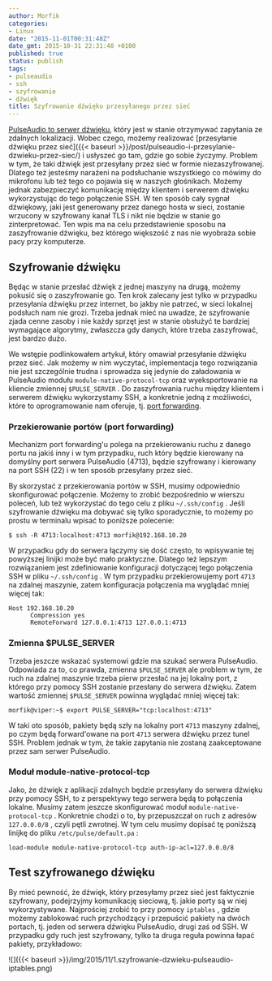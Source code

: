 ```yaml
---
author: Morfik
categories:
- Linux
date: "2015-11-01T00:31:48Z"
date_gmt: 2015-10-31 22:31:48 +0100
published: true
status: publish
tags:
- pulseaudio
- ssh
- szyfrowanie
- dźwięk
title: Szyfrowanie dźwięku przesyłanego przez sieć
---
```


[PulseAudio to serwer dźwięku](https://www.freedesktop.org/wiki/Software/PulseAudio/), który jest w
stanie otrzymywać zapytania ze zdalnych lokalizacji. Wobec czego, możemy realizować [przesyłanie
dźwięku przez sieć]({{< baseurl >}}/post/pulseaudio-i-przesylanie-dzwieku-przez-siec/) i usłyszeć
go tam, gdzie go sobie życzymy. Problem w tym, że taki dźwięk jest przesyłany przez sieć w formie
niezaszyfrowanej. Dlatego też jesteśmy narażeni na podsłuchanie wszystkiego co mówimy do mikrofonu
lub też tego co pojawia się w naszych głośnikach. Możemy jednak zabezpieczyć komunikację między
klientem i serwerem dźwięku wykorzystując do tego połączenie SSH. W ten sposób cały sygnał
dźwiękowy, jaki jest generowany przez danego hosta w sieci, zostanie wrzucony w szyfrowany kanał
TLS i nikt nie będzie w stanie go zinterpretować. Ten wpis ma na celu przedstawienie sposobu na
zaszyfrowanie dźwięku, bez którego większość z nas nie wyobraża sobie pacy przy komputerze.

<!--more-->
## Szyfrowanie dźwięku

Będąc w stanie przesłać dźwięk z jednej maszyny na drugą, możemy pokusić się o zaszyfrowanie go. Ten
krok zalecany jest tylko w przypadku przesyłania dźwięku przez internet, bo jakby nie patrzeć, w
sieci lokalnej podsłuch nam nie grozi. Trzeba jednak mieć na uwadze, że szyfrowanie zjada cenne
zasoby i nie każdy sprzęt jest w stanie obsłużyć te bardziej wymagające algorytmy, zwłaszcza gdy
danych, które trzeba zaszyfrować, jest bardzo dużo.

We wstępie podlinkowałem artykuł, który omawiał przesyłanie dźwięku przez sieć. Jak możemy w nim
wyczytać, implementacja tego rozwiązania nie jest szczególnie trudna i sprowadza się jedynie do
załadowania w PulseAudio modułu `module-native-protocol-tcp` oraz wyeksportowanie na kliencie
zmiennej `$PULSE_SERVER` . Do zaszyfrowania ruchu między klientem i serwerem dźwięku wykorzystamy
SSH, a konkretnie jedną z możliwości, które to oprogramowanie nam oferuje, tj. [port
forwarding](https://help.ubuntu.com/community/SSH/OpenSSH/PortForwarding).

### Przekierowanie portów (port forwarding)

Mechanizm port forwarding'u polega na przekierowaniu ruchu z danego portu na jakiś inny i w tym
przypadku, ruch który będzie kierowany na domyślny port serwera PulseAudio (4713), będzie szyfrowany
i kierowany na port SSH (22) i w ten sposób przesyłany przez sieć.

By skorzystać z przekierowania portów w SSH, musimy odpowiednio skonfigurować połączenie. Możemy to
zrobić bezpośrednio w wierszu poleceń, lub też wykorzystać do tego celu z pliku `~/.ssh/config` .
Jeśli szyfrowanie dźwięku ma dobywać się tylko sporadycznie, to możemy po prostu w terminalu wpisać
to poniższe polecenie:

    $ ssh -R 4713:localhost:4713 morfik@192.168.10.20

W przypadku gdy do serwera łączymy się dość często, to wpisywanie tej powyższej linijki może być
mało praktyczne. Dlatego też lepszym rozwiązaniem jest zdefiniowanie konfiguracji dotyczącej tego
połączenia SSH w pliku `~/.ssh/config` . W tym przypadku przekierowujemy port `4713` na zdalnej
maszynie, zatem konfiguracja połączenia ma wyglądać mniej więcej tak:

    Host 192.168.10.20
          Compression yes
          RemoteForward 127.0.0.1:4713 127.0.0.1:4713

### Zmienna $PULSE\_SERVER

Trzeba jeszcze wskazać systemowi gdzie ma szukać serwera PulseAudio. Odpowiada za to, co prawda,
zmienna `$PULSE_SERVER` ale problem w tym, że ruch na zdalnej maszynie trzeba pierw przesłać na jej
lokalny port, z którego przy pomocy SSH zostanie przesłany do serwera dźwięku. Zatem wartość
zmiennej `$PULSE_SERVER` powinna wyglądać mniej więcej tak:

    morfik@viper:~$ export PULSE_SERVER="tcp:localhost:4713"

W taki oto sposób, pakiety będą szły na lokalny port `4713` maszyny zdalnej, po czym będą
forward'owane na port `4713` serwera dźwięku przez tunel SSH. Problem jednak w tym, że takie
zapytania nie zostaną zaakceptowane przez sam serwer PulseAudio.

### Moduł module-native-protocol-tcp

Jako, że dźwięk z aplikacji zdalnych będzie przesyłany do serwera dźwięku przy pomocy SSH, to z
perspektywy tego serwera będą to połączenia lokalne. Musimy zatem jeszcze skonfigurować moduł
`module-native-protocol-tcp` . Konkretnie chodzi o to, by przepuszczał on ruch z adresów
`127.0.0.0/8` , czyli pętli zwrotnej. W tym celu musimy dopisać tę poniższą linijkę do pliku
`/etc/pulse/default.pa` :

    load-module module-native-protocol-tcp auth-ip-acl=127.0.0.0/8

## Test szyfrowanego dźwięku

By mieć pewność, że dźwięk, który przesyłamy przez sieć jest faktycznie szyfrowany, podejrzyjmy
komunikację sieciową, tj. jakie porty są w niej wykorzystywane. Najprościej zrobić to przy pomocy
`iptables` , gdzie możemy zablokować ruch przychodzący i przepuścić pakiety na dwóch portach, tj.
jeden od serwera dźwięku PulseAudio, drugi zaś od SSH. W przypadku gdy ruch jest szyfrowany, tylko
ta druga reguła powinna łapać pakiety, przykładowo:

![]({{< baseurl >}}/img/2015/11/1.szyfrowanie-dzwieku-pulseaudio-iptables.png)
